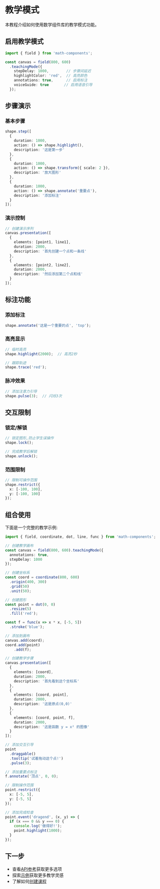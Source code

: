 # 教学模式

本教程介绍如何使用数学组件库的教学模式功能。

## 启用教学模式

```typescript
import { field } from 'math-components';

const canvas = field(800, 600)
  .teachingMode({
    stepDelay: 1000,        // 步骤间延迟
    highlightColor: 'red',  // 高亮颜色
    annotations: true,      // 启用标注
    voiceGuide: true       // 启用语音引导
  });
```

## 步骤演示

### 基本步骤

```typescript
shape.step([
  {
    duration: 1000,
    action: () => shape.highlight(),
    description: '这是第一步'
  },
  {
    duration: 1000,
    action: () => shape.transform({ scale: 2 }),
    description: '放大图形'
  },
  {
    duration: 1000,
    action: () => shape.annotate('重要点'),
    description: '添加标注'
  }
]);
```

### 演示控制

```typescript
// 创建演示序列
canvas.presentation([
  {
    elements: [point1, line1],
    duration: 2000,
    description: '首先创建一个点和一条线'
  },
  {
    elements: [point2, line2],
    duration: 2000,
    description: '然后添加第二个点和线'
  }
]);
```

## 标注功能

### 添加标注

```typescript
shape.annotate('这是一个重要的点', 'top');
```

### 高亮显示

```typescript
// 临时高亮
shape.highlight(2000);  // 高亮2秒

// 跟踪轨迹
shape.trace('red');
```

### 脉冲效果

```typescript
// 添加注意力引导
shape.pulse(3);  // 闪烁3次
```

## 交互限制

### 锁定/解锁

```typescript
// 锁定图形,防止学生误操作
shape.lock();

// 完成教学后解锁
shape.unlock();
```

### 范围限制

```typescript
// 限制可操作范围
shape.restrict({
  x: [-100, 100],
  y: [-100, 100]
});
```

## 组合使用

下面是一个完整的教学示例:

```typescript
import { field, coordinate, dot, line, func } from 'math-components';

// 创建教学画布
const canvas = field(800, 600).teachingMode({
  annotations: true,
  stepDelay: 1000
});

// 创建坐标系
const coord = coordinate(800, 600)
  .origin(400, 300)
  .grid(50)
  .unit(50);

// 创建图形
const point = dot(0, 0)
  .resize(5)
  .fill('red');

const f = func(x => x * x, [-5, 5])
  .stroke('blue');

// 添加到画布
canvas.add(coord);
coord.add(point)
    .add(f);

// 创建教学步骤
canvas.presentation([
  {
    elements: [coord],
    duration: 2000,
    description: '首先看到这个坐标系'
  },
  {
    elements: [coord, point],
    duration: 2000,
    description: '这是原点(0,0)'
  },
  {
    elements: [coord, point, f],
    duration: 2000,
    description: '这是函数 y = x² 的图像'
  }
]);

// 添加交互引导
point
  .draggable()
  .tooltip('试着拖动这个点!')
  .pulse(3);

// 添加重要点标注
f.annotate('顶点', 0, 0);

// 限制操作范围
point.restrict({
  x: [-5, 5],
  y: [-5, 5]
});

// 添加完成检查
point.event('dragend', (x, y) => {
  if (x === 0 && y === 0) {
    console.log('做得好!');
    point.highlight(1000);
  }
});
```

## 下一步

- 查看[API参考](../api/README.md)获取更多选项
- 探索[示例](../examples/README.md)获取更多教学灵感
- 了解如何[创建课程](../guides/creating-lessons.md) 
